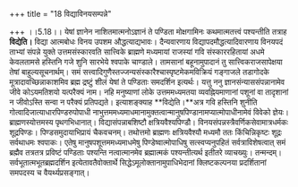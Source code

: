 +++
title = "18 विद्याविनयसम्पन्ने"

+++
।।5.18।। येषां ज्ञानेन नाशितमात्मनोऽज्ञानं ते पण्डिता मोक्षगामिनः
कथमात्मतत्त्वं पश्यन्तीति तत्राह **विद्येति।** विद्या आत्मबोधः विनय उपशम
औद्धत्याद्यभावः। दैन्यवारणाय विद्यापदमौद्धत्यादिवारणाय विनयपदं ताभ्यां
संपन्ने युक्ते उत्तमसंस्कारवति सात्त्विके ब्राह्मणे मध्यमायां राजस्यां
गवि संस्काररहितायां अधमे केवलतामसे हस्तिनि गजे शुनि सारभेये श्वपाके
चाण्डाले। तामसानां बहूनामुपादानं तु सात्त्विकराजसापेक्षया तेषां
बाहुल्यसूचनार्थम्। समं
सत्त्वादिगुणैस्तज्जन्यसंस्कारैश्चास्पृष्टमेकमविक्रियं गङ्गाजले तडागोदके
मूत्रादावच्छिन्नाकाशमिव ब्रह्म द्रष्टुं शीलं येषां ते पण्डिताः समदर्शिन
इत्यर्थः। यत्तु ननु ज्ञानसंन्याससंपन्नानामेव जीवे कोऽयमतिशयो यत्परैक्यं
नाम। नहि मनुष्याणां लोके उत्तममध्यमतया व्यवह्नियमाणानां पशूनां वा
तादृशानां न जीवोऽस्ति सन्वा न परैक्यं प्रतिपद्यते। इत्याशङ्क्याह
**विद्येति।**अत्र गवि हस्तिनि शुनीति गोत्वादिजात्याधारपिण्डरुपोपाधी
नाभुत्तममध्यमाधमानामुक्तत्वान्मानुषपिण्डानामप्यात्मोपाधीनामेवं विवेको
ज्ञेयः। ब्राह्मणस्योत्तमस्य पृथगभिधानात्। विद्यासंपन्नाबशिष्टौ
क्षत्रियवैश्यपिण्डौ। विनयसंपन्नस्त्रैवर्णिकसेवामात्रधर्मकः शूद्रपिण्डः।
पिण्डसमुदायाभिप्रायं चैकवचनम्। तथोत्तमो ब्राह्मणः क्षत्रियवैश्यौ मध्यमौ
ततः किंचिन्निकृष्टः शूद्रः सर्वथाधमः श्वपाकः। एतेषु
मानुषपशूत्तममध्यमाधमेषु पिण्डेष्वात्मोपाधिषु सत्स्वप्यनुपहितं
सर्वत्राविशेषत्वात् समं ब्रह्मैव तत्रतत्र प्रविष्टं पण्डिताः पश्यन्ति
नत्वात्मानमेव ब्रह्मात्मकं पश्यन्तीत्यर्थ इतीतरे व्याचख्युः। तन्मन्दम्।
सर्वभूतात्मभूतब्रह्मदर्शिन इत्येतावतैवोक्तार्थे
सिद्धेऽमूलोक्तानामुपाधिभेदानां क्लिष्टकल्पनया प्रदर्शितानां समपदस्य च
वैयर्थ्यप्रसङ्गात्।
